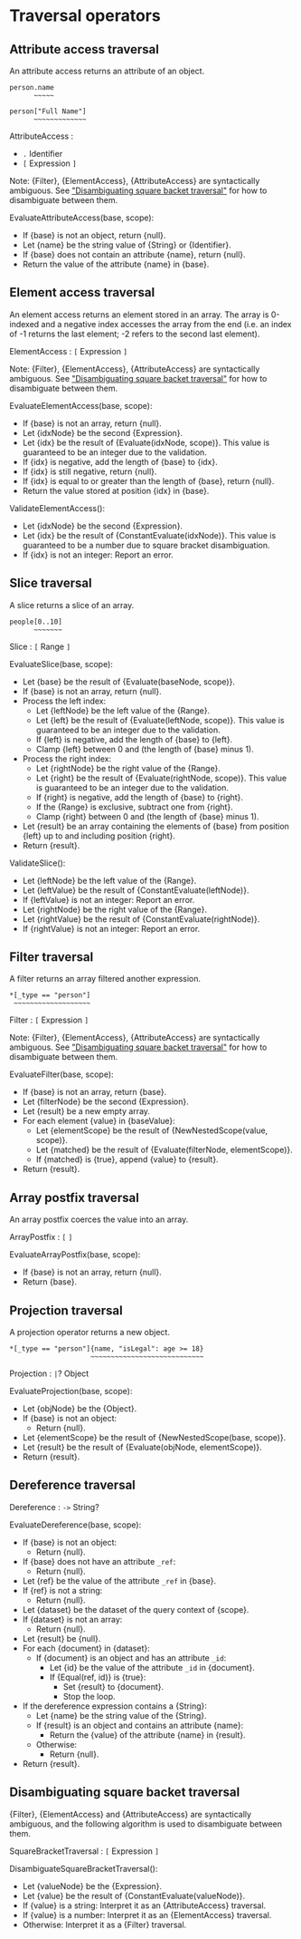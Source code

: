 # Traversal operators

## Attribute access traversal

An attribute access returns an attribute of an object.

```
person.name
      ~~~~~

person["Full Name"]
      ~~~~~~~~~~~~~
```

AttributeAccess :

- `.` Identifier
- `[` Expression `]`

Note: {Filter}, {ElementAccess}, {AttributeAccess} are syntactically ambiguous. See ["Disambiguating square backet traversal"](#sec-Disambiguating-square-backet-traversal) for how to disambiguate between them.

EvaluateAttributeAccess(base, scope):

- If {base} is not an object, return {null}.
- Let {name} be the string value of {String} or {Identifier}.
- If {base} does not contain an attribute {name}, return {null}.
- Return the value of the attribute {name} in {base}.

## Element access traversal

An element access returns an element stored in an array. The array is 0-indexed and a negative index accesses the array from the end (i.e. an index of -1 returns the last element; -2 refers to the second last element).

ElementAccess : `[` Expression `]`

Note: {Filter}, {ElementAccess}, {AttributeAccess} are syntactically ambiguous. See ["Disambiguating square backet traversal"](#sec-Disambiguating-square-backet-traversal) for how to disambiguate between them.

EvaluateElementAccess(base, scope):

- If {base} is not an array, return {null}.
- Let {idxNode} be the second {Expression}.
- Let {idx} be the result of {Evaluate(idxNode, scope)}.
  This value is guaranteed to be an integer due to the validation.
- If {idx} is negative, add the length of {base} to {idx}.
- If {idx} is still negative, return {null}.
- If {idx} is equal to or greater than the length of {base}, return {null}.
- Return the value stored at position {idx} in {base}.

ValidateElementAccess():

- Let {idxNode} be the second {Expression}.
- Let {idx} be the result of {ConstantEvaluate(idxNode)}.
  This value is guaranteed to be a number due to square bracket disambiguation.
- If {idx} is not an integer: Report an error.

## Slice traversal

A slice returns a slice of an array.

```
people[0..10]
      ~~~~~~~
```

Slice : `[` Range `]`

EvaluateSlice(base, scope):

- Let {base} be the result of {Evaluate(baseNode, scope)}.
- If {base} is not an array, return {null}.
- Process the left index:
  - Let {leftNode} be the left value of the {Range}.
  - Let {left} be the result of {Evaluate(leftNode, scope)}.
    This value is guaranteed to be an integer due to the validation.
  - If {left} is negative, add the length of {base} to {left}.
  - Clamp {left} between 0 and (the length of {base} minus 1).
- Process the right index:
  - Let {rightNode} be the right value of the {Range}.
  - Let {right} be the result of {Evaluate(rightNode, scope)}.
    This value is guaranteed to be an integer due to the validation.
  - If {right} is negative, add the length of {base} to {right}.
  - If the {Range} is exclusive, subtract one from {right}.
  - Clamp {right} between 0 and (the length of {base} minus 1).
- Let {result} be an array containing the elements of {base} from position {left} up to and including position {right}.
- Return {result}.

ValidateSlice():

- Let {leftNode} be the left value of the {Range}.
- Let {leftValue} be the result of {ConstantEvaluate(leftNode)}.
- If {leftValue} is not an integer: Report an error.
- Let {rightNode} be the right value of the {Range}.
- Let {rightValue} be the result of {ConstantEvaluate(rightNode)}.
- If {rightValue} is not an integer: Report an error.

## Filter traversal

A filter returns an array filtered another expression.

```
*[_type == "person"]
 ~~~~~~~~~~~~~~~~~~~
```

Filter : `[` Expression `]`

Note: {Filter}, {ElementAccess}, {AttributeAccess} are syntactically ambiguous. See ["Disambiguating square backet traversal"](#sec-Disambiguating-square-backet-traversal) for how to disambiguate between them.

EvaluateFilter(base, scope):

- If {base} is not an array, return {base}.
- Let {filterNode} be the second {Expression}.
- Let {result} be a new empty array.
- For each element {value} in {baseValue}:
  - Let {elementScope} be the result of {NewNestedScope(value, scope)}.
  - Let {matched} be the result of {Evaluate(filterNode, elementScope)}.
  - If {matched} is {true}, append {value} to {result}.
- Return {result}.

## Array postfix traversal

An array postfix coerces the value into an array.

ArrayPostfix : `[` `]`

EvaluateArrayPostfix(base, scope):

- If {base} is not an array, return {null}.
- Return {base}.

## Projection traversal

A projection operator returns a new object.

```
*[_type == "person"]{name, "isLegal": age >= 18}
                    ~~~~~~~~~~~~~~~~~~~~~~~~~~~~
```

Projection : `|`? Object

EvaluateProjection(base, scope):

- Let {objNode} be the {Object}.
- If {base} is not an object:
  - Return {null}.
- Let {elementScope} be the result of {NewNestedScope(base, scope)}.
- Let {result} be the result of {Evaluate(objNode, elementScope)}.
- Return {result}.

## Dereference traversal

Dereference : `->` String?

EvaluateDereference(base, scope):

- If {base} is not an object:
  - Return {null}.
- If {base} does not have an attribute `_ref`:
  - Return {null}.
- Let {ref} be the value of the attribute `_ref` in {base}.
- If {ref} is not a string:
  - Return {null}.
- Let {dataset} be the dataset of the query context of {scope}.
- If {dataset} is not an array:
  - Return {null}.
- Let {result} be {null}.
- For each {document} in {dataset}:
  - If {document} is an object and has an attribute `_id`:
    - Let {id} be the value of the attribute `_id` in {document}.
    - If {Equal(ref, id)} is {true}:
      - Set {result} to {document}.
      - Stop the loop.
- If the dereference expression contains a {String}:
  - Let {name} be the string value of the {String}.
  - If {result} is an object and contains an attribute {name}:
    - Return the {value} of the attribute {name} in {result}.
  - Otherwise:
    - Return {null}.
- Return {result}.

## Disambiguating square backet traversal

{Filter}, {ElementAccess} and {AttributeAccess} are syntactically ambiguous, and the following algorithm is used to disambiguate between them.

SquareBracketTraversal : `[` Expression `]`

DisambiguateSquareBracketTraversal():

- Let {valueNode} be the {Expression}.
- Let {value} be the result of {ConstantEvaluate(valueNode)}.
- If {value} is a string: Interpret it as an {AttributeAccess} traversal.
- If {value} is a number: Interpret it as an {ElementAccess} traversal.
- Otherwise: Interpret it as a {Filter} traversal.
